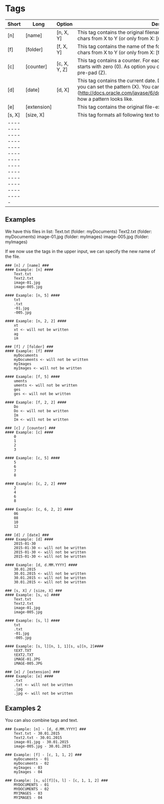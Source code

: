 # Tags #

| Short    | Long        | Option       | Description |
| -------- | ----------- |------------- | ----------- |
| [n]      | [name]      | [n, X, Y]    | This tag contains the original filename. As option you can only select the chars from X to Y (or only from X: [n, X]) |
| [f]      | [folder]    | [f, X, Y]    | This tag contains the name of the folder. As option you can only select the chars from X to Y (or only from X: [f, X]) |
| [c]      | [counter]   | [c, X, Y, Z] | This tag contains a counter. For each file in list, you get a number. Default it starts with zero (0). As option you can set the start (X), the step (Y) and a pre-pad (Z). |
| [d]      | [date]      | [d, X]       | This tag contains the current date. Default format is: yyyy-MM-d; As option you can set the pattern (X). You can see here (http://docs.oracle.com/javase/6/docs/api/java/text/SimpleDateFormat.html) how a pattern looks like. |
| [e]      | [extension] |              | This tag contains the original file-extension (like .zip, .jpg, ...). |
| [s, X]   | [size, X]   |              | This tag formats all following text to uppercase (X = u) or lowercase (X = l). |
|-----------------------------------------------------|



## Examples ##

We have this files in list:
    Text.txt (folder: myDocuments)
    Text2.txt (folder: myDocuments)
    image-01.jpg (folder: myImages)
    image-005.jpg (folder: myImages)

If we now use the tags in the upper input, we can specify the new name of the file.

```
### [n] / [name] ###
#### Example: [n] ####
    Text.txt
    Text2.txt
    image-01.jpg
    image-005.jpg

#### Example: [n, 5] ####
    txt
    .txt
    -01.jpg
    -005.jpg

#### Example: [n, 2, 2] ####
    xt
    xt <- will not be written
    ag
    im
```

```
### [f] / [folder] ###
#### Example: [f] ####
    myDocuments
    myDocuments <- will not be written
    myImages
    myImages <- will not be written

#### Example: [f, 5] ####
    uments
    uments <- will not be written
    ges
    ges <- will not be written

#### Example: [f, 2, 2] ####
    Do
    Do <- will not be written
    Im
    Im <- will not be written
```

```
### [c] / [counter] ###
#### Example: [c] ####
    0
    1
    2
    3

#### Example: [c, 5] ####
    5
    6
    7
    8

#### Example: [c, 2, 2] ####
    2
    4
    6
    8

#### Example: [c, 6, 2, 2] ####
    06
    08
    10
    12
```

```
### [d] / [date] ###
#### Example: [d] ####
    2015-01-30
    2015-01-30 <- will not be written
    2015-01-30 <- will not be written
    2015-01-30 <- will not be written

#### Example: [d, d.MM.YYYY] ####
    30.01.2015
    30.01.2015 <- will not be written
    30.01.2015 <- will not be written
    30.01.2015 <- will not be written
```

```
### [s, X] / [size, X] ###
#### Example: [s, u] ####
    Text.txt
    Text2.txt
    image-01.jpg
    image-005.jpg

#### Example: [s, l] ####
    txt
    .txt
    -01.jpg
    -005.jpg

#### Example: [s, l][n, 1, 1][s, u][n, 2]####
    tEXT.TXT
    tEXT2.TXT
    iMAGE-01.JPG
    iMAGE-005.JPG
```

```
### [e] / [extension] ###
#### Example: [e] ####
    .txt
    .txt <- will not be written
    .jpg
    .jpg <- will not be written
```

## Examples 2 ##

You can also combine tags and text.

```
### Example: [n] - [d, d.MM.YYYY] ###
    Text.txt - 30.01.2015
    Text2.txt - 30.01.2015
    image-01.jpg - 30.01.2015
    image-005.jpg - 30.01.2015
```

```
### Example: [f] - [c, 1, 1, 2] ###
    myDocuments - 01
    myDocuments - 02
    myImages - 03
    myImages - 04
```

```
### Example: [s, u][f][s, l] - [c, 1, 1, 2] ###
    MYDOCUMENTS - 01
    MYDOCUMENTS - 02
    MYIMAGES - 03
    MYIMAGES - 04
```



